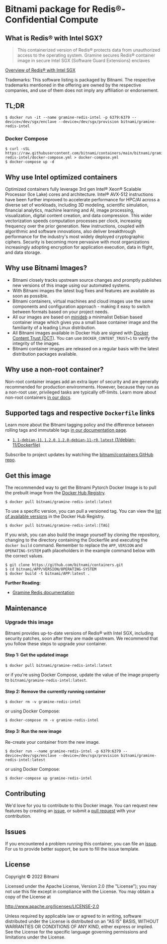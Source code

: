 # Bitnami package for Redis&reg;-Confidential Compute

## What is Redis&reg; with Intel SGX?

> This containerized version of Redis&reg; protects data from unauthorized access to the operating system. Gramine secures Redis&reg; container image in secure Intel SGX (Software Guard Extensions) enclaves

[Overview of Redis&reg; with Intel SGX](https://github.com/gramineproject/gramine)

Trademarks: This software listing is packaged by Bitnami. The respective trademarks mentioned in the offering are owned by the respective companies, and use of them does not imply any affiliation or endorsement.

## TL;DR

```console
$ docker run -it --name gramine-redis-intel -p 6379:6379 --device=/dev/sgx/enclave --device=/dev/sgx/provision bitnami/gramine-redis-intel
```

### Docker Compose

```console
$ curl -sSL https://raw.githubusercontent.com/bitnami/containers/main/bitnami/gramine-redis-intel/docker-compose.yml > docker-compose.yml
$ docker-compose up -d
```

## Why use Intel optimized containers

Optimized containers fully leverage 3rd gen Intel® Xeon® Scalable Processor (Ice Lake) cores and architecture. Intel® AVX-512 instructions have been further improved to accelerate performance for HPC/AI across a diverse set of workloads, including 3D modeling, scientific simulation, financial analytics, machine learning and AI, image processing, visualization, digital content creation, and data compression.  This wider vectorization speeds computation processes per clock, increasing frequency over the prior generation. New instructions, coupled with algorithmic and software innovations, also deliver breakthrough performance for the industry's most widely deployed cryptographic ciphers. Security is becoming more pervasive with most organizations increasingly adopting encryption for application execution, data in flight, and data storage.

## Why use Bitnami Images?

* Bitnami closely tracks upstream source changes and promptly publishes new versions of this image using our automated systems.
* With Bitnami images the latest bug fixes and features are available as soon as possible.
* Bitnami containers, virtual machines and cloud images use the same components and configuration approach - making it easy to switch between formats based on your project needs.
* All our images are based on [minideb](https://github.com/bitnami/minideb) a minimalist Debian based container image which gives you a small base container image and the familiarity of a leading Linux distribution.
* All Bitnami images available in Docker Hub are signed with [Docker Content Trust (DCT)](https://docs.docker.com/engine/security/trust/content_trust/). You can use `DOCKER_CONTENT_TRUST=1` to verify the integrity of the images.
* Bitnami container images are released on a regular basis with the latest distribution packages available.

## Why use a non-root container?

Non-root container images add an extra layer of security and are generally recommended for production environments. However, because they run as a non-root user, privileged tasks are typically off-limits. Learn more about non-root containers [in our docs](https://docs.bitnami.com/tutorials/work-with-non-root-containers/).

## Supported tags and respective `Dockerfile` links

Learn more about the Bitnami tagging policy and the difference between rolling tags and immutable tags [in our documentation page](https://docs.bitnami.com/tutorials/understand-rolling-tags-containers/).


* [`1`, `1-debian-11`, `1.2.0`, `1.2.0-debian-11-r0`, `latest` (1/debian-11/Dockerfile)](https://github.com/bitnami/containers/blob/main/bitnami/gramine-redis-intel/1/debian-11/Dockerfile)

Subscribe to project updates by watching the [bitnami/containers GitHub repo](https://github.com/bitnami/containers).

## Get this image

The recommended way to get the Bitnami Pytorch Docker Image is to pull the prebuilt image from the [Docker Hub Registry](https://hub.docker.com/r/bitnami/gramine-redis-intel).

```console
$ docker pull bitnami/gramine-redis-intel:latest
```

To use a specific version, you can pull a versioned tag. You can view the [list of available versions](https://hub.docker.com/r/bitnami/gramine-redis-intel/tags/) in the Docker Hub Registry.

```console
$ docker pull bitnami/gramine-redis-intel:[TAG]
```

If you wish, you can also build the image yourself by cloning the repository, changing to the directory containing the Dockerfile and executing the `docker build` command. Remember to replace the `APP`, `VERSION` and `OPERATING-SYSTEM` path placeholders in the example command below with the correct values.

```console
$ git clone https://github.com/bitnami/containers.git
$ cd bitnami/APP/VERSION/OPERATING-SYSTEM
$ docker build -t bitnami/APP:latest .
```

**Further Reading:**

  - [Gramine Redis documentation](https://github.com/gramineproject/gramine)

## Maintenance

### Upgrade this image

Bitnami provides up-to-date versions of Redis&reg; with Intel SGX, including security patches, soon after they are made upstream. We recommend that you follow these steps to upgrade your container.

#### Step 1: Get the updated image

```console
$ docker pull bitnami/gramine-redis-intel:latest
```

or if you're using Docker Compose, update the value of the image property to `bitnami/gramine-redis-intel:latest`.

#### Step 2: Remove the currently running container

```console
$ docker rm -v gramine-redis-intel
```

or using Docker Compose:

```console
$ docker-compose rm -v gramine-redis-intel
```

#### Step 3: Run the new image

Re-create your container from the new image.

```console
$ docker run --name gramine-redis-intel -p 6379:6379 --device=/dev/sgx/enclave --device=/dev/sgx/provision bitnami/gramine-redis-intel:latest
```

or using Docker Compose:

```console
$ docker-compose up gramine-redis-intel
```

## Contributing

We'd love for you to contribute to this Docker image. You can request new features by creating an [issue](https://github.com/bitnami/containers/issues), or submit a [pull request](https://github.com/bitnami/containers/pulls) with your contribution.

## Issues

If you encountered a problem running this container, you can file an [issue](https://github.com/bitnami/containers/issues/new/choose). For us to provide better support, be sure to fill the issue template.

## License

Copyright &copy; 2022 Bitnami

Licensed under the Apache License, Version 2.0 (the "License");
you may not use this file except in compliance with the License.
You may obtain a copy of the License at

  <http://www.apache.org/licenses/LICENSE-2.0>

Unless required by applicable law or agreed to in writing, software
distributed under the License is distributed on an "AS IS" BASIS,
WITHOUT WARRANTIES OR CONDITIONS OF ANY KIND, either express or implied.
See the License for the specific language governing permissions and
limitations under the License.
